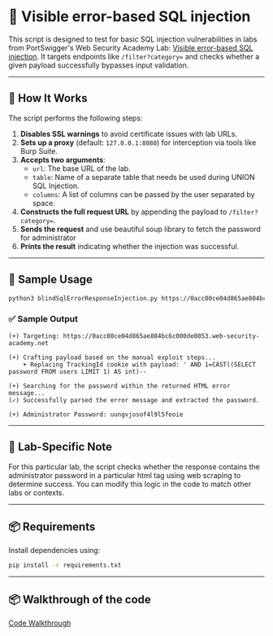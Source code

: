 # 🔐 Visible error-based SQL injection

This script is designed to test for basic SQL injection vulnerabilities in labs from PortSwigger's Web Security Academy Lab: [Visible error-based SQL injection](https://portswigger.net/web-security/learning-paths/sql-injection/sql-injection-error-based-sql-injection/sql-injection/blind/lab-sql-injection-visible-error-based#). It targets endpoints like `/filter?category=` and checks whether a given payload successfully bypasses input validation.

---

## 🚀 How It Works

The script performs the following steps:

1. **Disables SSL warnings** to avoid certificate issues with lab URLs.
2. **Sets up a proxy** (default: `127.0.0.1:8080`) for interception via tools like Burp Suite.
3. **Accepts two arguments**:
   - `url`: The base URL of the lab.
   - `table`: Name of a separate table that needs be used during UNION SQL Injection.
   - `columns`: A list of columns can be passed by the user separated by space.
4. **Constructs the full request URL** by appending the payload to `/filter?category=`.
5. **Sends the request** and use beautiful soup library to fetch the password for administrator
6. **Prints the result** indicating whether the injection was successful.

---

## 🧪 Sample Usage

```bash
python3 blindSqlErrorResponseInjection.py https://0acc00ce04d865ae804bc6c000de0053.web-security-academy.net
```

### ✅ Sample Output

```
(+) Targeting: https://0acc00ce04d865ae804bc6c000de0053.web-security-academy.net

(+) Crafting payload based on the manual exploit steps...
    ➤ Replacing TrackingId cookie with payload: ' AND 1=CAST((SELECT password FROM users LIMIT 1) AS int)--

(+) Searching for the password within the returned HTML error message...
(✓) Successfully parsed the error message and extracted the password.

(+) Administrator Password: uungvjosof4l9l5feoie

```

---

## 📌 Lab-Specific Note

For this particular lab, the script checks whether the response contains the administrator password in a particular html tag using web scraping to determine success. You can modify this logic in the code to match other labs or contexts.

---

## 📦 Requirements

Install dependencies using:

```bash
pip install -r requirements.txt
```

---

## 📦 Walkthrough of the code
[Code Walkthrough](https://medium.com/@adhithyasivanesh/portswigger-web-security-academy-labs-sqli-lab-1-retrieving-hidden-data-fe40ea356d5d)
